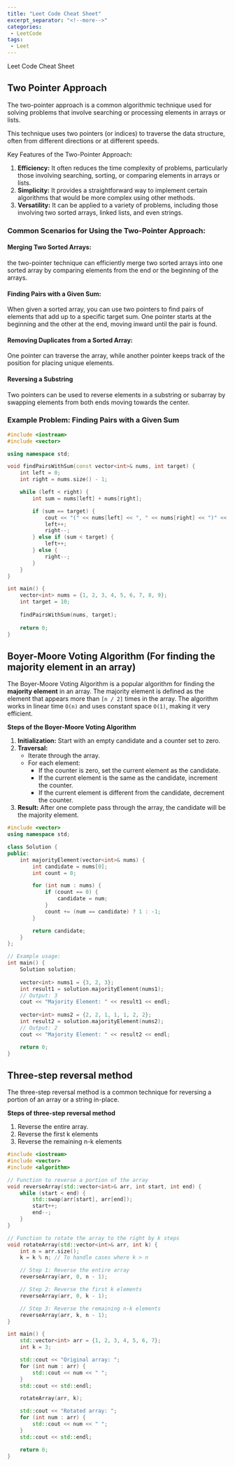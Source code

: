 ```yaml
---
title: "Leet Code Cheat Sheet"
excerpt_separator: "<!--more-->"
categories:
 - LeetCode 
tags:
 - Leet
---
```


Leet Code Cheat Sheet

<!--more-->

## Two Pointer Approach
The two-pointer approach is a common algorithmic technique used for solving problems that involve searching or processing elements in arrays or lists.

This technique uses two pointers (or indices) to traverse the data structure, often from different directions or at different speeds.

Key Features of the Two-Pointer Approach:

1. **Efficiency:** It often reduces the time complexity of problems, particularly those involving searching, sorting, or comparing elements in arrays or lists.
2. **Simplicity:** It provides a straightforward way to implement certain algorithms that would be more complex using other methods.
3. **Versatility:** It can be applied to a variety of problems, including those involving two sorted arrays, linked lists, and even strings.

### Common Scenarios for Using the Two-Pointer Approach:

#### Merging Two Sorted Arrays:
the two-pointer technique can efficiently merge two sorted arrays into one sorted array by comparing elements from the end or the beginning of the arrays.

#### Finding Pairs with a Given Sum:
When given a sorted array, you can use two pointers to find pairs of elements that add up to a specific target sum. One pointer starts at the beginning and the other at the end, moving inward until the pair is found.

#### Removing Duplicates from a Sorted Array:
One pointer can traverse the array, while another pointer keeps track of the position for placing unique elements.

#### Reversing a Substring
Two pointers can be used to reverse elements in a substring or subarray by swapping elements from both ends moving towards the center.

### Example Problem: Finding Pairs with a Given Sum

```cpp
#include <iostream>
#include <vector>

using namespace std;

void findPairsWithSum(const vector<int>& nums, int target) {
    int left = 0;
    int right = nums.size() - 1;

    while (left < right) {
        int sum = nums[left] + nums[right];

        if (sum == target) {
            cout << "(" << nums[left] << ", " << nums[right] << ")" << endl;
            left++;
            right--;
        } else if (sum < target) {
            left++;
        } else {
            right--;
        }
    }
}

int main() {
    vector<int> nums = {1, 2, 3, 4, 5, 6, 7, 8, 9};
    int target = 10;
    
    findPairsWithSum(nums, target);
    
    return 0;
}

```

## Boyer-Moore Voting Algorithm (For finding the majority element in an array)
The Boyer-Moore Voting Algorithm is a popular algorithm for finding the **majority element** in an array. The majority element is defined as the element that appears more than `[n / 2]` times in the array. The algorithm works in linear time `O(n)` and uses constant space `O(1)`, making it very efficient.

**Steps of the Boyer-Moore Voting Algorithm**

1. **Initialization:** Start with an empty candidate and a counter set to zero.
2. **Traversal:**
    * Iterate through the array.
    * For each element:
        * If the counter is zero, set the current element as the candidate.
        * If the current element is the same as the candidate, increment the counter.
        * If the current element is different from the candidate, decrement the counter.
3. **Result:** After one complete pass through the array, the candidate will be the majority element.

```cpp
#include <vector>
using namespace std;

class Solution {
public:
    int majorityElement(vector<int>& nums) {
        int candidate = nums[0];
        int count = 0;

        for (int num : nums) {
            if (count == 0) {
                candidate = num;
            }
            count += (num == candidate) ? 1 : -1;
        }

        return candidate;
    }
};

// Example usage:
int main() {
    Solution solution;
    
    vector<int> nums1 = {3, 2, 3};
    int result1 = solution.majorityElement(nums1);
    // Output: 3
    cout << "Majority Element: " << result1 << endl;
    
    vector<int> nums2 = {2, 2, 1, 1, 1, 2, 2};
    int result2 = solution.majorityElement(nums2);
    // Output: 2
    cout << "Majority Element: " << result2 << endl;

    return 0;
}

```

## Three-step reversal method

The three-step reversal method is a common technique for reversing a portion of an array or a string in-place. 

**Steps of three-step reversal method**

1. Reverse the entire array.
2. Reverse the first k elements
3. Reverse the remaining n-k elements

```cpp
#include <iostream>
#include <vector>
#include <algorithm>

// Function to reverse a portion of the array
void reverseArray(std::vector<int>& arr, int start, int end) {
    while (start < end) {
        std::swap(arr[start], arr[end]);
        start++;
        end--;
    }
}

// Function to rotate the array to the right by k steps
void rotateArray(std::vector<int>& arr, int k) {
    int n = arr.size();
    k = k % n; // To handle cases where k > n

    // Step 1: Reverse the entire array
    reverseArray(arr, 0, n - 1);

    // Step 2: Reverse the first k elements
    reverseArray(arr, 0, k - 1);

    // Step 3: Reverse the remaining n-k elements
    reverseArray(arr, k, n - 1);
}

int main() {
    std::vector<int> arr = {1, 2, 3, 4, 5, 6, 7};
    int k = 3;

    std::cout << "Original array: ";
    for (int num : arr) {
        std::cout << num << " ";
    }
    std::cout << std::endl;

    rotateArray(arr, k);

    std::cout << "Rotated array: ";
    for (int num : arr) {
        std::cout << num << " ";
    }
    std::cout << std::endl;

    return 0;
}
```
